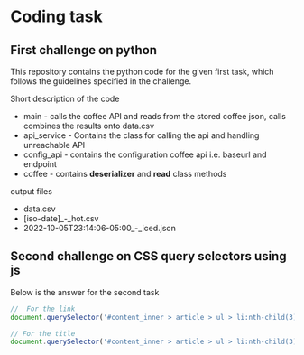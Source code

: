 # Coding task

## First challenge on python 
This repository contains the python code for the given first task, which follows the guidelines specified in the challenge.

Short description of the code
- main - calls the coffee API and reads from the stored coffee json, calls combines the results onto data.csv
- api_service - Contains the class for calling the api and handling unreachable API
- config_api - contains the configuration coffee api i.e. baseurl and endpoint
- coffee - contains **deserializer** and **read** class methods


output files
- data.csv
- [iso-date]_-_hot.csv
- 2022-10-05T23:14:06-05:00_-_iced.json 


## Second challenge on CSS query selectors using js
Below is the answer for the second task
```javascript
//  For the link
document.querySelector('#content_inner > article > ul > li:nth-child(3) > article > h3 > a').href;

// For the title
document.querySelector('#content_inner > article > ul > li:nth-child(3) > article > h3 > a').title;

```
